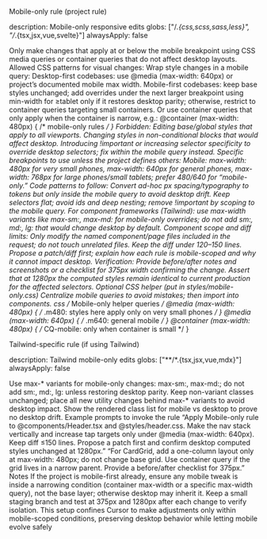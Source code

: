 Mobile-only rule (project rule)

description: Mobile-only responsive edits
globs: ["/*.{css,scss,sass,less}", "/*.{tsx,jsx,vue,svelte}"]
alwaysApply: false

Only make changes that apply at or below the mobile breakpoint using CSS media queries or container queries that do not affect desktop layouts.
Allowed CSS patterns for visual changes:
Wrap style changes in a mobile query:
Desktop-first codebases: use @media (max-width: 640px) or project’s documented mobile max width.
Mobile-first codebases: keep base styles unchanged; add overrides under the next larger breakpoint using min-width for ≥tablet only if it restores desktop parity; otherwise, restrict to container queries targeting small containers.
Or use container queries that only apply when the container is narrow, e.g.:
@container (max-width: 480px) { /* mobile-only rules */ }
Forbidden:
Editing base/global styles that apply to all viewports.
Changing styles in non-conditional blocks that would affect desktop.
Introducing !important or increasing selector specificity to override desktop selectors; fix within the mobile query instead.
Specific breakpoints to use unless the project defines others:
Mobile: max-width: 480px for very small phones, max-width: 640px for general phones, max-width: 768px for large phones/small tablets; prefer 480/640 for “mobile-only.”
Code patterns to follow:
Convert ad-hoc px spacing/typography to tokens but only inside the mobile query to avoid desktop drift.
Keep selectors flat; avoid ids and deep nesting; remove !important by scoping to the mobile query.
For component frameworks (Tailwind): use max-width variants like max-sm:, max-md: for mobile-only overrides; do not add sm:, md:, lg: that would change desktop by default.
Component scope and diff limits:
Only modify the named component/page files included in the request; do not touch unrelated files. Keep the diff under 120–150 lines.
Propose a patch/diff first; explain how each rule is mobile-scoped and why it cannot impact desktop.
Verification:
Provide before/after notes and screenshots or a checklist for 375px width confirming the change.
Assert that at 1280px the computed styles remain identical to current production for the affected selectors.
Optional CSS helper (put in styles/mobile-only.css)
Centralize mobile queries to avoid mistakes; then import into components.
css
/* Mobile-only helper queries */
@media (max-width: 480px) {
  /* .m480: styles here apply only on very small phones */
}
@media (max-width: 640px) {
  /* .m640: general mobile */
}
@container (max-width: 480px) {
  /* CQ-mobile: only when container is small */
}

Tailwind-specific rule (if using Tailwind)

description: Tailwind mobile-only edits
globs: ["**/*.{tsx,jsx,vue,mdx}"]
alwaysApply: false

Use max-* variants for mobile-only changes: max-sm:, max-md:; do not add sm:, md:, lg: unless restoring desktop parity.
Keep non-variant classes unchanged; place all new utility changes behind max-* variants to avoid desktop impact.
Show the rendered class list for mobile vs desktop to prove no desktop drift.
Example prompts to invoke the rule
“Apply Mobile-only rule to @components/Header.tsx and @styles/header.css. Make the nav stack vertically and increase tap targets only under @media (max-width: 640px). Keep diff ≤150 lines. Propose a patch first and confirm desktop computed styles unchanged at 1280px.”
“For CardGrid, add a one-column layout only at max-width: 480px; do not change base grid. Use container query if the grid lives in a narrow parent. Provide a before/after checklist for 375px.”
Notes
If the project is mobile-first already, ensure any mobile tweak is inside a narrowing condition (container max-width or a specific max-width query), not the base layer; otherwise desktop may inherit it.
Keep a small staging branch and test at 375px and 1280px after each change to verify isolation.
This setup confines Cursor to make adjustments only within mobile-scoped conditions, preserving desktop behavior while letting mobile evolve safely


